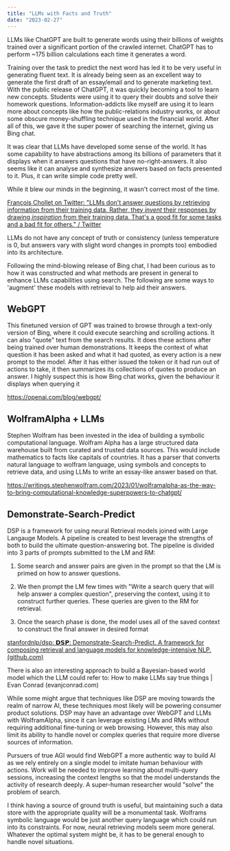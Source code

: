 ```yaml
---
title: "LLMs with Facts and Truth"
date: "2023-02-27"
---
```


LLMs like ChatGPT are built to generate words using their billions of weights trained over a significant portion of the crawled internet.  ChatGPT has to perform ~175 billion calculations each time it generates a word.

Training over the task to predict the next word has led it to be very useful in generating fluent text. It is already being seen as an excellent way to generate the first draft of an essay/email and to generate marketing text. With the public release of ChatGPT, it was quickly becoming a tool to learn new concepts. Students were using it to query their doubts and solve their homework questions. Information-addicts like myself are using it to learn more about concepts like how the public-relations industry works, or about some obscure money-shuffling technique used in the financial world. After all of this, we gave it the super power of searching the internet, giving us Bing chat.

It was clear that LLMs have developed some sense of the world. It has some capability to have abstractions among its billions of parameters that it displays when it answers questions that have no-right-answers. It also seems like it can analyse and synthesize answers based on facts presented to it. Plus, it can write simple code pretty well.

While it blew our minds in the beginning, it wasn't correct most of the time.

[François Chollet on Twitter: "LLMs don't answer questions by retrieving information from their training data. Rather, they *invent* their responses by drawing *inspiration* from their training data. That's a good fit for some tasks and a bad fit for others." / Twitter](https://twitter.com/fchollet/status/1626746368424398849) 



LLMs do not have any concept of truth or consistency (unless temperature is 0, but answers vary with slight word changes in prompts too) embodied into its architecture.

Following the mind-blowing release of Bing chat, I had been curious as to how it was constructed and what methods are present in general to enhance LLMs capabilities using search. The following are some ways to 'augment' these models with retrieval to help aid their answers.

## WebGPT
This finetuned version of GPT was trained to browse through a text-only version of Bing, where it could execute searching and scrolling actions. It can also "quote" text from the search results. It does these actions after being trained over human demonstrations. It keeps the context of what question it has been asked and what it had quoted, as every action is a new prompt to the model. After it has either issued the <end browsing> token or it had run out of actions to take, it then summarizes its collections of quotes to produce an answer. I highly suspect this is how Bing chat works, given the behaviour it displays when querying it

https://openai.com/blog/webgpt/

## WolframAlpha + LLMs
Stephen Wolfram has been invested in the idea of building a symbolic computational language. Wolfram Alpha has a large structured data warehouse built from curated and trusted data sources. This would include mathematics to facts like capitals of countries. It has a parser that converts natural language to wolfram language, using symbols and concepts to retrieve data, and using LLMs to write an essay-like answer based on that.

https://writings.stephenwolfram.com/2023/01/wolframalpha-as-the-way-to-bring-computational-knowledge-superpowers-to-chatgpt/

## Demonstrate-Search-Predict
DSP is a framework for using neural Retrieval models joined with Large Langauge Models. A pipeline is created to best leverage the strengths of both to build the ultimate question-answering bot. The pipeline is divided into 3 parts of prompts submitted to the LM and RM:

1. Some search and answer pairs are given in the prompt so that the LM is primed on how to answer questions.

2. We then prompt the LM few times with "Write a search query that will help answer a complex question", preserving the context, using it to construct further queries. These queries are given to the RM for retrieval.

3. Once the search phase is done, the model uses all of the saved context to construct the final answer in desired format

[stanfordnlp/dsp: 𝗗𝗦𝗣: Demonstrate-Search-Predict. A framework for composing retrieval and language models for knowledge-intensive NLP. (github.com)](https://github.com/stanfordnlp/dsp)

There is also an interesting approach to build a Bayesian-based world model which the LLM could refer to: How to make LLMs say true things | Evan Conrad (evanjconrad.com)

While some might argue that techniques like DSP are moving towards the realm of narrow AI, these techniques most likely will be powering consumer product solutions. DSP may have an advantage over WebGPT and LLMs with WolframAlpha, since it can leverage existing LMs and RMs without requiring additional fine-tuning or web browsing. However, this may also limit its ability to handle novel or complex queries that require more diverse sources of information.

Pursuers of true AGI would find WebGPT a more authentic way to build AI as we rely entirely on a single model to imitate human behaviour with actions. Work will be needed to improve learning about multi-query sessions, increasing the context lengths so that the model understands the activity of research deeply. A super-human researcher would "solve" the problem of search.

I think having a source of ground truth is useful, but maintaining such a data store with the appropriate quality will be a monumental task. Wolframs symbolic language would be just another query language which could run into its constraints. For now, neural retrieving models seem more general. Whatever the optimal system might be, it has to be general enough to handle novel situations.